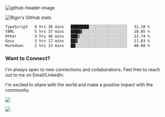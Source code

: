 
![github-header-image](https://github.com/riginoommen/riginoommen/assets/3840244/889cae65-df55-4cda-86cc-bf21bf1f2e96)

![Rigin's GitHub stats](https://github-readme-stats.vercel.app/api?username=riginoommen\&show_icons=true\&show=reviews,discussions_started,discussions_answered,prs_merged,prs_merged_percentage)


<!--START_SECTION:waka-->

```txt
TypeScript   9 hrs 36 mins   ████████░░░░░░░░░░░░░░░░░   32.18 %
YAML         5 hrs 37 mins   ████▓░░░░░░░░░░░░░░░░░░░░   18.85 %
Other        3 hrs 48 mins   ███▒░░░░░░░░░░░░░░░░░░░░░   12.74 %
Gosu         3 hrs 17 mins   ██▓░░░░░░░░░░░░░░░░░░░░░░   11.03 %
Markdown     2 hrs 33 mins   ██░░░░░░░░░░░░░░░░░░░░░░░   08.60 %
```

<!--END_SECTION:waka-->

### Want to Connect?

I'm always open to new connections and collaborations. Feel free to reach out to me on Email/LinkedIn.

I'm excited to share with the world and make a positive impact with the community.

![](https://komarev.com/ghpvc/?username=riginoommen)

![](https://hit.yhype.me/github/profile?user_id=3840244)

